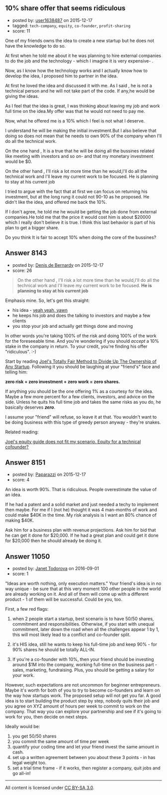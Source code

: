 ## 10% share offer that seems ridiculous

- posted by: [user1638487](https://stackexchange.com/users/1799880/user1638487) on 2015-12-17
- tagged: `tech-company`, `equity`, `co-founder`, `profit-sharing`
- score: 11

One of my friends owns the idea to create a new startup but he does not have the knowledge to do so. 

At first when he told me about it he was planning to hire external companies to do the job and the technology - which I imagine it is very expensive- . 


Now, as I know how the technology works and I actually know how to develop the idea, I proposed him to partner in the idea.

At first he loved the idea and discussed it with me. As I said , he is not a technical person and he will not take part of the code. If any,he would be giving the ideas.

As I feel that the idea is great, I was thinking about leaving my job and work full time on the idea.My offer was that he would not need to pay me.

Now, what he offered me is a 10% which I feel is not what I deserve.

I understand he will be making the initial investment.But I also believe that doing so does not mean that he needs to own 90% of the company when I'll do all the technical work.

On the one hand , It is a true that he will be doing all the bussines related like meeting with investors and so on- and that my monetary investment would be $0.

On the other hand , I'll risk a lot more time than he would,I'll do all the technical work and I'll leave my current work to be focused. He is planning to stay at his current job


I tried to argue with the fact that at first we can focus on returning his investment, but at the long rung it could not 90-10 as he proposed. He didn't like the idea, and offered me back the 10%.

If I don't agree, he told me he would be getting the job done from external companies.He told me that the price it would cost him is about $20000 which I really don't believe it is true. I think this last behavior is part of his plan to get a bigger share.


Do you think It is fair to accept 10% when doing the core of the bussines?


## Answer 8143

- posted by: [Denis de Bernardy](https://stackexchange.com/users/182468/denis-de-bernardy) on 2015-12-17
- score: 26

<blockquote>
  <p>On the other hand , I'll risk a lot more time than he would,I'll do all the technical work and I'll leave my current work to be focused. <strong>He is planning to stay at his current job</strong></p>
</blockquote>

<p>Emphasis mine. So, let's get this straight:</p>

<ul>
<li>his idea - <a href="https://startups.stackexchange.com/questions/7772/how-much-is-an-idea-worth">yeah yeah, yawn</a></li>
<li>he keeps his job and does the talking to investors and maybe a few clients</li>
<li>you stop your job and actually get things done and moving</li>
</ul>

<p>In other words you're taking 100% of the risk and doing 100% of the work for the foreseeable time. And you're wondering if you should <em>accept</em> a 10% stake in the company in return. To your credit, you're finding his offer "ridiculous". :-)</p>

<p>Start by reading <a href="https://startups.stackexchange.com/a/1886/1824">Joel's Totally Fair Method to Divide Up The Ownership of Any Startup</a>. Following it you should be laughing at your "friend's" face and telling him:</p>

<p><strong>zero risk + zero investment + zero work = zero shares.</strong></p>

<p>If anything you should be the one offering 1% as a courtesy for the idea. Maybe a few more percent for a few clients, investors, and advice on the side. Unless he quits his full time job and takes the same risks as you do, he basically deserves <strong><em>zero</em></strong>.</p>

<p>I assume your "friend" will refuse, so leave it at that. You wouldn't want to be doing business with this type of greedy person anyway - they're snakes.</p>

<p>Related reading:</p>

<p><a href="https://startups.stackexchange.com/questions/7973/joels-equity-guide-does-not-fit-my-scenario-equity-for-a-technical-cofounder/7974#7974">Joel&#39;s equity guide does not fit my scenario. Equity for a technical cofounder?</a></p>



## Answer 8151

- posted by: [Paparazzi](https://stackexchange.com/users/300272/paparazzi) on 2015-12-17
- score: 4

An idea is worth 90%.  That is ridiculous. People overestimate the value of an idea.  
 
If he had a patent and a solid market and just needed a techy to implement then maybe.  For me if I (not he) thought it was 4 man-months of work and could make $40K in the time.  My risk analysis is I want an 80% chance of making $40K.

Ask him for a business plan with revenue projections.  Ask him for bid that he can get it done for $20,000.  If he had a great plan and could get it done for $20,000 then he should already be doing it.


## Answer 11050

- posted by: [Janet Todorova](https://stackexchange.com/users/7047617/janet-todorova) on 2016-09-01
- score: 1

"Ideas are worth nothing, only execution matters." Your friend's idea is in no way unique - be sure that at this very moment 100 other people in the world are already working on it. And all of them will come up with a different product - 1 of them will be successful. Could be you, too.

First, a few red flags:

1) when 2 people start a startup, best scenario is to have 50/50 shares, commitment and responsibilities. Otherwise, if you start with unequal commitment, later down the road when all the challenges appear 1 by 1, this will most likely lead to a conflict and co-founder split.

2) it's HIS idea, still he wants to keep his full-time job and keep 90% - for 90% shares he should be totally ALL-IN.

3) If you're a co-founder with 10%, then your friend should be investing around $1M into the company, working full-time on the business part - sales, marketing, fundraising. Plus, you should be getting a salary for your work.

However, such expectations are not uncommon for beginner entrepreneurs. Maybe it's worth for both of you to try to become co-founders and learn on the way how startups work. The proposed setup will not get you far. A good idea is to start building the product step by step, nobody quits their job and you agree on XYZ amount of hours per week to commit to work on the company. That way you can explore your partnership and see if it's going to work for you, then decide on next steps.

Ideally would be:

1) you get 50/50 shares
2) you commit the same amount of time per week
3) quantify your coding time and let your friend invest the same amount in cash.
4) set up a written agreement between you about these 3 points - in has legal weight too.
5) set a trial time frame - if it works, then register a company, quit jobs and go all-in!






---

All content is licensed under [CC BY-SA 3.0](https://creativecommons.org/licenses/by-sa/3.0/).
